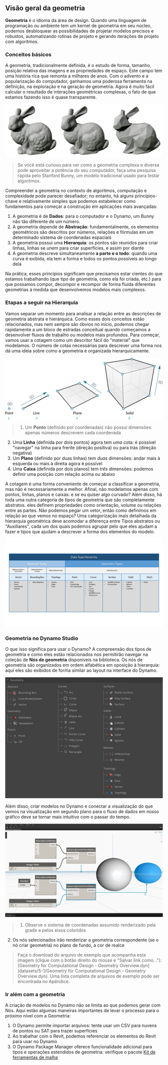 

## Visão geral da geometria

**Geometria** é o idioma da área de design. Quando uma linguagem de programação ou ambiente tem um kernel de geometria em seu núcleo, podemos desbloquear as possibilidades de projetar modelos precisos e robustos, automatizando rotinas de projeto e gerando iterações de projeto com algoritmos.

### Conceitos básicos

A geometria, tradicionalmente definida, é o estudo de forma, tamanho, posição relativa das imagens e as propriedades de espaço. Este campo tem uma história rica que remonta a milhares de anos. Com o advento e a popularização do computador, ganhamos uma poderosa ferramenta na definição, na exploração e na geração de geometria. Agora é muito fácil calcular o resultado de interações geométricas complexas, o fato de que estamos fazendo isso é quase transparente.

![Stanford Bunny](images/5-1/StanfordBunny.jpg)

> Se você está curioso para ver como a geometria complexa e diversa pode aproveitar a potência do seu computador, faça uma pesquisa rápida pelo Stanford Bunny, um modelo tradicional usado para testar algoritmos.

Compreender a geometria no contexto de algoritmos, computação e complexidade pode parecer desafiador; no entanto, há alguns princípios-chave e relativamente simples que podemos estabelecer como fundamentos para começar a construção em aplicações mais avançadas:

1. A geometria é de **Dados**: para o computador e o Dynamo, um Bunny não tão diferente de um número.
2. A geometria depende de **Abstração**: fundamentalmente, os elementos geométricos são descritos por números, relações e fórmulas em um determinado sistema de coordenadas espaciais
3. A geometria possui uma **Hierarquia**: os pontos são reunidos para criar linhas, linhas se unem para criar superfícies, e assim por diante
4. A geometria descreve simultaneamente **a parte e o todo**: quando uma curva é exibida, ela tem a forma e todos os pontos possíveis ao longo dela

Na prática, esses princípios significam que precisamos estar cientes do que estamos trabalhando (que tipo de geometria, como ela foi criada, etc.) para que possamos compor, decompor e recompor de forma fluida diferentes geometrias à medida que desenvolvemos modelos mais complexos.

### Etapas a seguir na Hierarquia

Vamos separar um momento para analisar a relação entre as descrições de geometria abstrata e hierárquica. Como esses dois conceitos estão relacionados, mas nem sempre são óbvios no início, podemos chegar rapidamente a um bloco de estradas conceitual quando começamos a desenvolver fluxos de trabalho ou modelos mais profundos. Para começar, vamos usar a cotagem como um descritor fácil do "material" que modelamos. O número de cotas necessárias para descrever uma forma nos dá uma ideia sobre como a geometria é organizada hierarquicamente.

![Geometria computacional](images/5-1/GeometryDimensionality.jpg)

> 1. Um **Ponto** (definido por coordenadas) não possui dimensões: apenas números descrevem cada coordenada
2. Uma **Linha** (definida por dois pontos) agora tem *uma* cota: é possível "navegar" na linha para frente (direção positiva) ou para trás (direção negativa)
3. Um **Plano** (definido por duas linhas) tem *duas* dimensões: andar mais à esquerda ou mais à direita agora é possível
4. Uma **Caixa** (definida por dois planos) tem *três* dimensões: podemos definir uma posição com relação acima ou abaixo

A cotagem é uma forma conveniente de começar a classificar a geometria, mas não é necessariamente a melhor. Afinal, não modelamos apenas com pontos, linhas, planos e caixas: e se eu quiser algo curvado? Além disso, há toda uma outra categoria de tipos de geometria que são completamente abstratos. eles definem propriedades como orientação, volume ou relações entre as partes. Não podemos pegar um vetor, então como definimos em relação ao que vemos no espaço? Uma categorização mais detalhada da hierarquia geométrica deve acomodar a diferença entre Tipos abstratos ou "Auxiliares", cada um dos quais podemos agrupar pelo que eles ajudam a fazer e tipos que ajudam a descrever a forma dos elementos do modelo.

![Hierarquia de geometria](images/5-1/GeometryHierarchy.jpg)

### Geometria no Dynamo Studio

O que isso significa para usar o Dynamo? A compreensão dos tipos de geometria e como eles estão relacionados nos permitirão navegar na coleção de **Nós de geometria** disponíveis na biblioteca. Os nós de geometria são organizados em ordem alfabética em oposição à hierarquia: aqui eles são exibidos de forma similar ao layout na interface do Dynamo.

![Geometria no Dynamo](images/5-1/GeometryOrganization2.jpg)

Além disso, criar modelos no Dynamo e conectar a visualização do que vemos na visualização em segundo plano para o fluxo de dados em nosso gráfico deve se tornar mais intuitivo com o passar do tempo.

![Geometria no Dynamo](images/5-1/GeometryInDynamo.jpg)

> 1. Observe o sistema de coordenadas assumido renderizado pela grade e pelos eixos coloridos
2. Os nós selecionados irão renderizar a geometria correspondente (se o nó criar geometria) no plano de fundo, a cor de realce
> Faça o download do arquivo de exemplo que acompanha esta imagem (clique com o botão direito do mouse e "Salvar link como..."): [Geometry for Computational Design - Geometry Overview.dyn](datasets/5-1/Geometry for Computational Design - Geometry Overview.dyn). Uma lista completa de arquivos de exemplo pode ser encontrada no Apêndice.

### Ir além com a geometria

A criação de modelos no Dynamo não se limita ao que podemos gerar com Nós. Aqui estão algumas maneiras importantes de levar o processo para o próximo nível com a Geometria:

1. O Dynamo permite importar arquivos: tente usar um CSV para nuvens de pontos ou SAT para trazer superfícies
2. Ao trabalhar com o Revit, podemos referenciar os elementos do Revit para usar no Dynamo
3. O Dynamo Package Manager oferece funcionalidade adicional para tipos e operações estendidos de geometria: verifique o pacote [Kit de ferramentas de malha](https://github.com/DynamoDS/Dynamo/wiki/Dynamo-Mesh-Toolkit)

